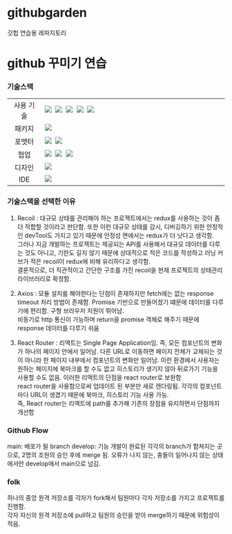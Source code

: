 # githubgarden

깃헙 연습용 레파지토리

# github 꾸미기 연습

### 기술스택

<table>
<tr>
 <td align="center" width="100px">사용 기술</td>
 <td width="800px">
  <img src="https://img.shields.io/badge/React-61DAFB?style=for-the-badge&logo=React&logoColor=ffffff"/>&nbsp  
  <img src="https://img.shields.io/badge/Recoil-764ABC?style=for-the-badge&logo=Redux&logoColor=white"/>&nbsp 
   <img src="https://img.shields.io/badge/React%20Router-CA4245?style=for-the-badge&logo=ReactRouter&logoColor=white"/>&nbsp 
  <img src="https://img.shields.io/badge/styled--components-DB7093?style=for-the-badge&logo=styled-components&logoColor=white"/>&nbsp 
   <img src="https://img.shields.io/badge/axios-7F2B7B?style=for-the-badge&logo=axios&logoColor=white"/>&nbsp 
   <!-- <img src="https://img.shields.io/badge/babel-F9DC3E?style=for-the-badge&logo=babel&logoColor=white"/>&nbsp -->
    </td>
</tr>
<tr>
 <td align="center">패키지</td>
 <td>
    <img src="https://img.shields.io/badge/npm-CB3837?style=for-the-badge&logo=NPM&logoColor=ffffff"/>&nbsp 
  </td>
</tr>
<tr>
 <td align="center">포맷터</td>
 <td>
  <img src="https://img.shields.io/badge/Prettier-373338?style=for-the-badge&logo=Prettier&logoColor=ffffff"/>&nbsp 
 <img src="https://img.shields.io/badge/eslint-4B32C3?style=for-the-badge&logo=eslint&logoColor=white">
 </td>
</tr>
<tr>
 <td align="center">협업</td>
 <td>
    <img src="https://img.shields.io/badge/GitHub-181717?style=for-the-badge&logo=GitHub&logoColor=white"/>&nbsp 
    <img src="https://img.shields.io/badge/Notion-5a5d69?style=for-the-badge&logo=Notion&logoColor=white"/>&nbsp
    <img src="https://img.shields.io/badge/Discord-4263f5?style=for-the-badge&logo=Discord&logoColor=white"/>&nbsp  
 </td>
 <tr>
  <td align="center">디자인</td>
 <td>
    <img src="https://img.shields.io/badge/Figma-d90f42?style=for-the-badge&logo=Figma&logoColor=white"/>&nbsp  
 </td>
</tr>
<tr>
 <td align="center">IDE</td>
 <td>
    <img src="https://img.shields.io/badge/VSCode-007ACC?style=for-the-badge&logo=Visual%20Studio%20Code&logoColor=white"/>&nbsp
</tr>
</table>

### 기술스택을 선택한 이유

1. Recoil : 대규모 상태를 관리해야 하는 프로젝트에서는 redux를 사용하는 것이 좀 더 적합할 것이라고 판단함. 또한 이런 대규모 상태를 감시, 디버깅하기 위한 안정적인 devTool도 가지고 있기 때문에 안정성 면에서는 redux가 더 낫다고 생각함. <br>
   그러나 지금 개발하는 프로젝트는 제공되는 API를 사용해서 대규모 데이터를 다루는 것도 아니고, 기한도 길지 않기 때문에 상대적으로 적은 코드를 작성하고 러닝 커브가 적은 recoil이 redux에 비해 유리하다고 생각함. <br>
   결론적으로, 더 직관적이고 간단한 구조를 가진 recoil을 현재 프로젝트의 상태관리 라이브러리로 확정함.

2. Axios : 모듈 설치를 해야한다는 단점이 존재하지만 fetch에는 없는 response timeout 처리 방법이 존재함. Promise 기반으로 만들어졌기 떄문에 데이터를 다루기에 편리함. 구형 브라우저 지원이 뛰어남.<br>
   비동기로 http 통신이 가능하며 return을 promise 객체로 해주기 때문에 response 데이터를 다루기 쉬움

3. React Router : 리액트는 Single Page Application임. 즉, 모든 컴포넌트의 변화가 하나의 페이지 안에서 일어남. 다른 URL로 이동하면 페이지 전체가 교체되는 것이 아니라 한 페이지 내부에서 컴포넌트의 변화만 일어남. 이런 환경에서 사용자는 원하는 페이지에 북마크를 할 수도 없고 히스토리가 생기지 않아 뒤로가기 기능을 사용할 수도 없음. 이러한 리액트의 단점을 react router로 보완함
   <br>
   react router을 사용함으로써 업데이트 된 부분만 새로 렌더링됨. 각각의 컴포넌트마다 URL이 생겼기 때문에 북마크, 히스토리 기능 사용 가능.
   <br>
   즉, React router는 리액트에 path를 추가해 기존의 장점을 유지하면서 단점까지 개선함

### Github Flow

main: 배포가 될 branch
develop: 기능 개발이 완료된 각각의 branch가 합쳐지는 곳으로, 2명의 조원의 승인 후에 merge 됨. 오류가 나지 않는, 충돌이 일어나지 않는 상태에서만 develop에서 main으로 넘김.

### folk

하나의 중앙 원격 저장소를 각자가 fork해서 팀원마다 각자 저장소를 가지고 프로젝트를 진행함.<br>
각자 자신의 원격 저장소에 pull하고 팀원의 승인을 받아 merge하기 때문에 위험성이 적음. <br>
